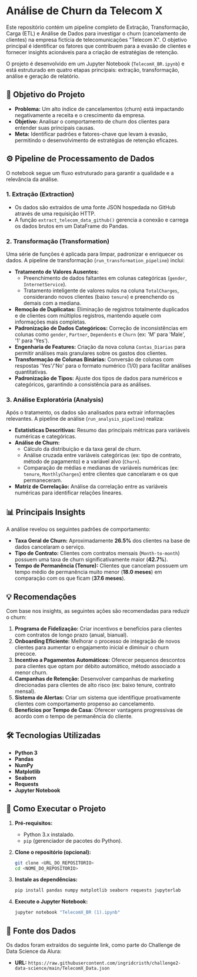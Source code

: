 # Análise de Churn da Telecom X

Este repositório contém um pipeline completo de Extração, Transformação, Carga (ETL) e Análise de Dados para investigar o churn (cancelamento de clientes) na empresa fictícia de telecomunicações "Telecom X". O objetivo principal é identificar os fatores que contribuem para a evasão de clientes e fornecer insights acionáveis para a criação de estratégias de retenção.

O projeto é desenvolvido em um Jupyter Notebook (`TelecomX_BR.ipynb`) e está estruturado em quatro etapas principais: extração, transformação, análise e geração de relatório.

## 🎯 Objetivo do Projeto

  * **Problema:** Um alto índice de cancelamentos (churn) está impactando negativamente a receita e o crescimento da empresa.
  * **Objetivo:** Analisar o comportamento de churn dos clientes para entender suas principais causas.
  * **Meta:** Identificar padrões e fatores-chave que levam à evasão, permitindo o desenvolvimento de estratégias de retenção eficazes.

## ⚙️ Pipeline de Processamento de Dados

O notebook segue um fluxo estruturado para garantir a qualidade e a relevância da análise.

### 1\. Extração (Extraction)

  * Os dados são extraídos de uma fonte JSON hospedada no GitHub através de uma requisição HTTP.
  * A função `extract_telecom_data_github()` gerencia a conexão e carrega os dados brutos em um DataFrame do Pandas.

### 2\. Transformação (Transformation)

Uma série de funções é aplicada para limpar, padronizar e enriquecer os dados. A pipeline de transformação (`run_transformation_pipeline`) inclui:

  * **Tratamento de Valores Ausentes:**
      * Preenchimento de dados faltantes em colunas categóricas (`gender`, `InternetService`).
      * Tratamento inteligente de valores nulos na coluna `TotalCharges`, considerando novos clientes (baixo `tenure`) e preenchendo os demais com a mediana.
  * **Remoção de Duplicatas:** Eliminação de registros totalmente duplicados e de clientes com múltiplos registros, mantendo aquele com informações mais completas.
  * **Padronização de Dados Categóricos:** Correção de inconsistências em colunas como `gender`, `Partner`, `Dependents` e `Churn` (ex: 'M' para 'Male', '1' para 'Yes').
  * **Engenharia de Features:** Criação da nova coluna `Contas_Diarias` para permitir análises mais granulares sobre os gastos dos clientes.
  * **Transformação de Colunas Binárias:** Conversão de colunas com respostas 'Yes'/'No' para o formato numérico (1/0) para facilitar análises quantitativas.
  * **Padronização de Tipos:** Ajuste dos tipos de dados para numéricos e categóricos, garantindo a consistência para as análises.

### 3\. Análise Exploratória (Analysis)

Após o tratamento, os dados são analisados para extrair informações relevantes. A pipeline de análise (`run_analysis_pipeline`) realiza:

  * **Estatísticas Descritivas:** Resumo das principais métricas para variáveis numéricas e categóricas.
  * **Análise de Churn:**
      * Cálculo da distribuição e da taxa geral de churn.
      * Análise cruzada entre variáveis categóricas (ex: tipo de contrato, método de pagamento) e a variável alvo (`Churn`).
      * Comparação de médias e medianas de variáveis numéricas (ex: `tenure`, `MonthlyCharges`) entre clientes que cancelaram e os que permaneceram.
  * **Matriz de Correlação:** Análise da correlação entre as variáveis numéricas para identificar relações lineares.

## 📊 Principais Insights

A análise revelou os seguintes padrões de comportamento:

  * **Taxa Geral de Churn:** Aproximadamente **26.5%** dos clientes na base de dados cancelaram o serviço.
  * **Tipo de Contrato:** Clientes com contratos mensais (`Month-to-month`) possuem uma taxa de churn significativamente maior (**42.7%**).
  * **Tempo de Permanência (Tenure):** Clientes que cancelam possuem um tempo médio de permanência muito menor (**18.0 meses**) em comparação com os que ficam (**37.6 meses**).

## 💡 Recomendações

Com base nos insights, as seguintes ações são recomendadas para reduzir o churn:

1.  **Programa de Fidelização:** Criar incentivos e benefícios para clientes com contratos de longo prazo (anual, bianual).
2.  **Onboarding Eficiente:** Melhorar o processo de integração de novos clientes para aumentar o engajamento inicial e diminuir o churn precoce.
3.  **Incentivo a Pagamentos Automáticos:** Oferecer pequenos descontos para clientes que optam por débito automático, método associado a menor churn.
4.  **Campanhas de Retenção:** Desenvolver campanhas de marketing direcionadas para clientes de alto risco (ex: baixo tenure, contrato mensal).
5.  **Sistema de Alertas:** Criar um sistema que identifique proativamente clientes com comportamento propenso ao cancelamento.
6.  **Benefícios por Tempo de Casa:** Oferecer vantagens progressivas de acordo com o tempo de permanência do cliente.

## 🛠️ Tecnologias Utilizadas

  * **Python 3**
  * **Pandas**
  * **NumPy**
  * **Matplotlib**
  * **Seaborn**
  * **Requests**
  * **Jupyter Notebook**

## 🚀 Como Executar o Projeto

1.  **Pré-requisitos:**

      * Python 3.x instalado.
      * `pip` (gerenciador de pacotes do Python).

2.  **Clone o repositório (opcional):**

    ```bash
    git clone <URL_DO_REPOSITORIO>
    cd <NOME_DO_REPOSITORIO>
    ```

3.  **Instale as dependências:**

    ```bash
    pip install pandas numpy matplotlib seaborn requests jupyterlab
    ```

4.  **Execute o Jupyter Notebook:**

    ```bash
    jupyter notebook "TelecomX_BR (1).ipynb"
    ```

## 📂 Fonte dos Dados

Os dados foram extraídos do seguinte link, como parte do Challenge de Data Science da Alura:

  * **URL:** `https://raw.githubusercontent.com/ingridcristh/challenge2-data-science/main/TelecomX_Data.json`
